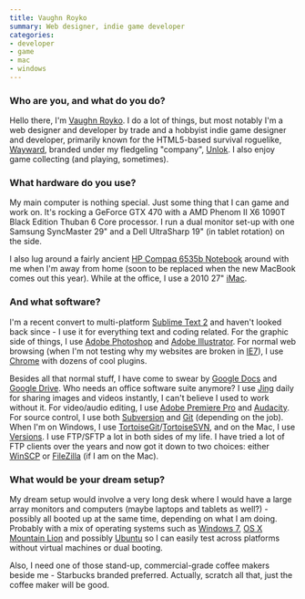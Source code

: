 ```yaml
---
title: Vaughn Royko
summary: Web designer, indie game developer
categories:
- developer
- game
- mac
- windows
---
```


### Who are you, and what do you do?

Hello there, I'm [Vaughn Royko](http://vaughnroyko.com/ "Vaughn's website."). I do a lot of things, but most notably I'm a web designer and developer by trade and a hobbyist indie game designer and developer, primarily known for the HTML5-based survival roguelike, [Wayward][], branded under my fledgeling "company", [Unlok](http://www.unlok.ca/ "Vaughn's gaming company website."). I also enjoy game collecting (and playing, sometimes).

### What hardware do you use?

My main computer is nothing special. Just some thing that I can game and work on. It's rocking a GeForce GTX 470 with a AMD Phenom II X6 1090T Black Edition Thuban 6 Core processor. I run a dual monitor set-up with one Samsung SyncMaster 29" and a Dell UltraSharp 19" (in tablet rotation) on the side. 

I also lug around a fairly ancient [HP Compaq 6535b Notebook][compaq-6535b] around with me when I'm away from home (soon to be replaced when the new MacBook comes out this year). While at the office, I use a 2010 27" [iMac][].

### And what software?

I'm a recent convert to multi-platform [Sublime Text 2][sublime-text] and haven't looked back since - I use it for everything text and coding related. For the graphic side of things, I use [Adobe Photoshop][photoshop] and [Adobe Illustrator][illustrator]. For normal web browsing (when I'm not testing why my websites are broken in [IE7][internet-explorer]), I use [Chrome][] with dozens of cool plugins.

Besides all that normal stuff, I have come to swear by [Google Docs][google-docs] and [Google Drive][google-drive]. Who needs an office software suite anymore? I use [Jing][] daily for sharing images and videos instantly, I can't believe I used to work without it. For video/audio editing, I use [Adobe Premiere Pro][premiere-pro] and [Audacity][]. For source control, I use both [Subversion][] and [Git][] (depending on the job). When I'm on Windows, I use [TortoiseGit][]/[TortoiseSVN][], and on the Mac, I use [Versions][]. I use FTP/SFTP a lot in both sides of my life. I have tried a lot of FTP clients over the years and now got it down to two choices: either [WinSCP][] or [FileZilla][] (if I am on the Mac).

### What would be your dream setup?

My dream setup would involve a very long desk where I would have a large array monitors and computers (maybe laptops and tablets as well?) - possibly all booted up at the same time, depending on what I am doing. Probably with a mix of operating systems such as [Windows 7][windows-7], [OS X Mountain Lion][macos] and possibly [Ubuntu][] so I can easily test across platforms without virtual machines or dual booting.

Also, I need one of those stand-up, commercial-grade coffee makers beside me - Starbucks branded preferred. Actually, scratch all that, just the coffee maker will be good.

[compaq-6535b]: http://www.lapspecs.com/detail/HP-Compaq+6535b "A 14.1 inch PC laptop."
[imac]: https://www.apple.com/imac/ "An all-in-one computer."
[audacity]: https://sourceforge.net/projects/audacity/ "An open-source, cross-platform audio editor."
[chrome]: https://www.google.com/intl/en/chrome/browser/ "A WebKit-based browser, where each tab runs in its own thread."
[filezilla]: https://filezilla-project.org/ "Open-source FTP software."
[git]: https://git-scm.com/ "A version control system."
[google-docs]: https://en.wikipedia.org/wiki/Google_Docs "A web-based office suite."
[google-drive]: https://drive.google.com/ "A cloud storage service."
[illustrator]: https://www.adobe.com/products/illustrator.html "A vector graphics editor."
[internet-explorer]: https://en.wikipedia.org/wiki/Internet_Explorer "A PC web browser."
[jing]: https://www.techsmith.com/jing.html "An image sharing and annotation tool"
[macos]: https://en.wikipedia.org/wiki/MacOS "An operating system for Mac hardware."
[photoshop]: https://www.adobe.com/products/photoshop.html "A bitmap image editor."
[premiere-pro]: https://en.wikipedia.org/wiki/Adobe_Premiere_Pro "A video editing suite."
[sublime-text]: http://www.sublimetext.com/ "A coder's text editor."
[subversion]: http://subversion.tigris.org/ "A version control system."
[tortoisegit]: https://tortoisegit.org "A Git client for Windows."
[tortoisesvn]: https://tortoisesvn.net/ "A Subversion client for Windows."
[ubuntu]: https://www.ubuntu.com/ "A Unix distribution."
[versions]: https://versionsapp.com/ "A Subversion client for the Mac."
[wayward]: http://www.unlok.ca/wayward/ "An HTML5 browser game."
[windows-7]: https://en.wikipedia.org/wiki/Windows_7 "An operating system."
[winscp]: https://winscp.net/eng/index.php "A free S/FTP and SCP client for Windows."
